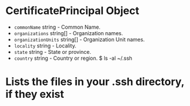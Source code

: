 # CertificatePrincipal Object

* `commonName` string - Common Name.
* `organizations` string[] - Organization names.
* `organizationUnits` string[] - Organization Unit names.
* `locality` string - Locality.
* `state` string - State or province.
* `country` string - Country or region.
$ ls -al ~/.ssh
# Lists the files in your .ssh directory, if they exist
